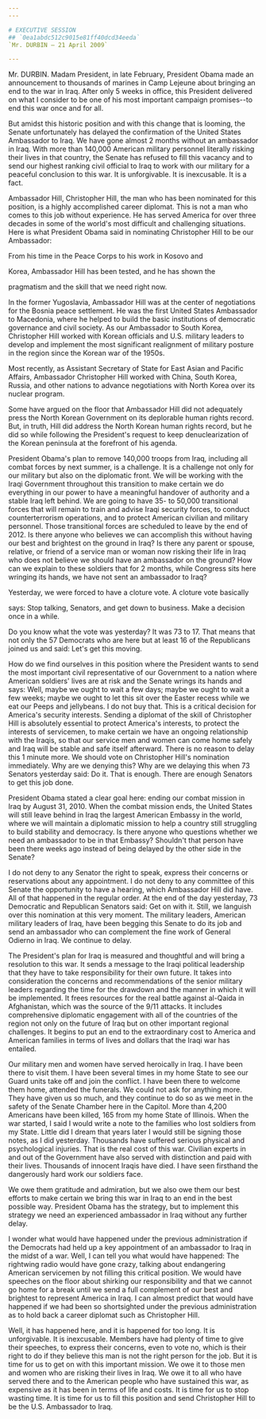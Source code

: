 ```yaml
---
---

# EXECUTIVE SESSION
## `0ea1abdc512c9015e81ff40dcd34eeda`
`Mr. DURBIN — 21 April 2009`

---
```



Mr. DURBIN. Madam President, in late February, President Obama made 
an announcement to thousands of marines in Camp Lejeune about bringing 
an end to the war in Iraq. After only 5 weeks in office, this President 
delivered on what I consider to be one of his most important campaign 
promises--to end this war once and for all.

But amidst this historic position and with this change that is 
looming, the Senate unfortunately has delayed the confirmation of the 
United States Ambassador to Iraq. We have gone almost 2 months without 
an ambassador in Iraq. With more than 140,000 American military 
personnel literally risking their lives in that country, the Senate has 
refused to fill this vacancy and to send our highest ranking civil 
official to Iraq to work with our military for a peaceful conclusion to 
this war. It is unforgivable. It is inexcusable. It is a fact.

Ambassador Hill, Christopher Hill, the man who has been nominated for 
this position, is a highly accomplished career diplomat. This is not a 
man who comes to this job without experience. He has served America for 
over three decades in some of the world's most difficult and 
challenging situations. Here is what President Obama said in nominating 
Christopher Hill to be our Ambassador:




 From his time in the Peace Corps to his work in Kosovo and 


 Korea, Ambassador Hill has been tested, and he has shown the 


 pragmatism and the skill that we need right now.


In the former Yugoslavia, Ambassador Hill was at the center of 
negotiations for the Bosnia peace settlement. He was the first United 
States Ambassador to Macedonia, where he helped to build the basic 
institutions of democratic governance and civil society. As our 
Ambassador to South Korea, Christopher Hill worked with Korean 
officials and U.S. military leaders to develop and implement the most 
significant realignment of military posture in the region since the 
Korean war of the 1950s.

Most recently, as Assistant Secretary of State for East Asian and 
Pacific Affairs, Ambassador Christopher Hill worked with China, South 
Korea, Russia, and other nations to advance negotiations with North 
Korea over its nuclear program.

Some have argued on the floor that Ambassador Hill did not adequately 
press the North Korean Government on its deplorable human rights 
record. But, in truth, Hill did address the North Korean human rights 
record, but he did so while following the President's request to keep 
denuclearization of the Korean peninsula at the forefront of his 
agenda.

President Obama's plan to remove 140,000 troops from Iraq, including 
all combat forces by next summer, is a challenge. It is a challenge not 
only for our military but also on the diplomatic front. We will be 
working with the Iraqi Government throughout this transition to make 
certain we do everything in our power to have a meaningful handover of 
authority and a stable Iraq left behind. We are going to have 35- to 
50,000 transitional forces that will remain to train and advise Iraqi 
security forces, to conduct counterterrorism operations, and to protect 
American civilian and military personnel. Those transitional forces are 
scheduled to leave by the end of 2012. Is there anyone who believes we 
can accomplish this without having our best and brightest on the ground 
in Iraq? Is there any parent or spouse, relative, or friend of a 
service man or woman now risking their life in Iraq who does not 
believe we should have an ambassador on the ground? How can we explain 
to these soldiers that for 2 months, while Congress sits here wringing 
its hands, we have not sent an ambassador to Iraq?

Yesterday, we were forced to have a cloture vote. A cloture vote 
basically


says: Stop talking, Senators, and get down to business. Make a decision 
once in a while.

Do you know what the vote was yesterday? It was 73 to 17. That means 
that not only the 57 Democrats who are here but at least 16 of the 
Republicans joined us and said: Let's get this moving.

How do we find ourselves in this position where the President wants 
to send the most important civil representative of our Government to a 
nation where American soldiers' lives are at risk and the Senate wrings 
its hands and says: Well, maybe we ought to wait a few days; maybe we 
ought to wait a few weeks; maybe we ought to let this sit over the 
Easter recess while we eat our Peeps and jellybeans. I do not buy that. 
This is a critical decision for America's security interests. Sending a 
diplomat of the skill of Christopher Hill is absolutely essential to 
protect America's interests, to protect the interests of servicemen, to 
make certain we have an ongoing relationship with the Iraqis, so that 
our service men and women can come home safely and Iraq will be stable 
and safe itself afterward. There is no reason to delay this 1 minute 
more. We should vote on Christopher Hill's nomination immediately. Why 
are we denying this? Why are we delaying this when 73 Senators 
yesterday said: Do it. That is enough. There are enough Senators to get 
this job done.

President Obama stated a clear goal here: ending our combat mission 
in Iraq by August 31, 2010. When the combat mission ends, the United 
States will still leave behind in Iraq the largest American Embassy in 
the world, where we will maintain a diplomatic mission to help a 
country still struggling to build stability and democracy. Is there 
anyone who questions whether we need an ambassador to be in that 
Embassy? Shouldn't that person have been there weeks ago instead of 
being delayed by the other side in the Senate?

I do not deny to any Senator the right to speak, express their 
concerns or reservations about any appointment. I do not deny to any 
committee of this Senate the opportunity to have a hearing, which 
Ambassador Hill did have. All of that happened in the regular order. At 
the end of the day yesterday, 73 Democratic and Republican Senators 
said: Get on with it. Still, we languish over this nomination at this 
very moment. The military leaders, American military leaders of Iraq, 
have been begging this Senate to do its job and send an ambassador who 
can complement the fine work of General Odierno in Iraq. We continue to 
delay.

The President's plan for Iraq is measured and thoughtful and will 
bring a resolution to this war. It sends a message to the Iraqi 
political leadership that they have to take responsibility for their 
own future. It takes into consideration the concerns and 
recommendations of the senior military leaders regarding the time for 
the drawdown and the manner in which it will be implemented. It frees 
resources for the real battle against al-Qaida in Afghanistan, which 
was the source of the 9/11 attacks. It includes comprehensive 
diplomatic engagement with all of the countries of the region not only 
on the future of Iraq but on other important regional challenges. It 
begins to put an end to the extraordinary cost to America and American 
families in terms of lives and dollars that the Iraqi war has entailed.

Our military men and women have served heroically in Iraq. I have 
been there to visit them. I have been several times in my home State to 
see our Guard units take off and join the conflict. I have been there 
to welcome them home, attended the funerals. We could not ask for 
anything more. They have given us so much, and they continue to do so 
as we meet in the safety of the Senate Chamber here in the Capitol. 
More than 4,200 Americans have been killed, 165 from my home State of 
Illinois. When the war started, I said I would write a note to the 
families who lost soldiers from my State. Little did I dream that years 
later I would still be signing those notes, as I did yesterday. 
Thousands have suffered serious physical and psychological injuries. 
That is the real cost of this war. Civilian experts in and out of the 
Government have also served with distinction and paid with their lives. 
Thousands of innocent Iraqis have died. I have seen firsthand the 
dangerously hard work our soldiers face.

We owe them gratitude and admiration, but we also owe them our best 
efforts to make certain we bring this war in Iraq to an end in the best 
possible way. President Obama has the strategy, but to implement this 
strategy we need an experienced ambassador in Iraq without any further 
delay.

I wonder what would have happened under the previous administration 
if the Democrats had held up a key appointment of an ambassador to Iraq 
in the midst of a war. Well, I can tell you what would have happened: 
The rightwing radio would have gone crazy, talking about endangering 
American servicemen by not filling this critical position. We would 
have speeches on the floor about shirking our responsibility and that 
we cannot go home for a break until we send a full complement of our 
best and brightest to represent America in Iraq. I can almost predict 
that would have happened if we had been so shortsighted under the 
previous administration as to hold back a career diplomat such as 
Christopher Hill.

Well, it has happened here, and it is happened for too long. It is 
unforgivable. It is inexcusable. Members have had plenty of time to 
give their speeches, to express their concerns, even to vote no, which 
is their right to do if they believe this man is not the right person 
for the job. But it is time for us to get on with this important 
mission. We owe it to those men and women who are risking their lives 
in Iraq. We owe it to all who have served there and to the American 
people who have sustained this war, as expensive as it has been in 
terms of life and costs. It is time for us to stop wasting time. It is 
time for us to fill this position and send Christopher Hill to be the 
U.S. Ambassador to Iraq.
